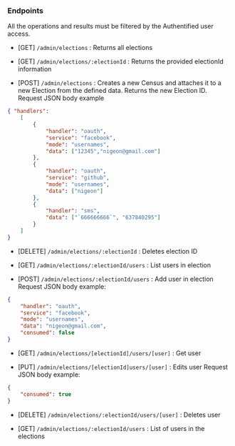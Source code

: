 ### Endpoints

All the operations and results must be filtered by the Authentified user access.

- [GET] `/admin/elections` : Returns all elections

- [GET] `/admin/elections/:electionId` : Returns the provided electionId information

- [POST] `/admin/elections` : Creates a new Census and attaches it to a new Election from the defined data. Returns the new Election ID.
Request JSON body example
```json
{ "handlers": 
    [
        {
            "handler": "oauth",
            "service": "facebook",
            "mode": "usernames",
            "data": ["12345","nigeon@gmail.com"]
        },
        {
            "handler": "oauth",
            "service": "github",
            "mode": "usernames",
            "data": ["nigeon"]
        },
        {
            "handler": "sms",
            "data": ["`666666666`", "637840295"]
        }
    ]
}
```

- [DELETE] `/admin/elections/:electionId` : Deletes election ID

- [GET] `/admin/elections/:electionId/users` : List users in election

- [POST] `/admin/elections/:electionId/users` : Add user in election
Request JSON body example:
```json
{
    "handler": "oauth",
    "service": "facebook",
    "mode": "usernames",
    "data": "nigeon@gmail.com",
    "consumed": false
}
```
- [GET] `/admin/elections/[electionId]/users/[user]` : Get user

- [PUT] `/admin/elections/[electionId]users/[user]` : Edits user
Request JSON body example:
```json
{
    "consumed": true
}
```
- [DELETE] `/admin/elections/:electionId/users/[user]` : Deletes user

- [GET] `/admin/elections/:electionId/users` : List of users in the elections
